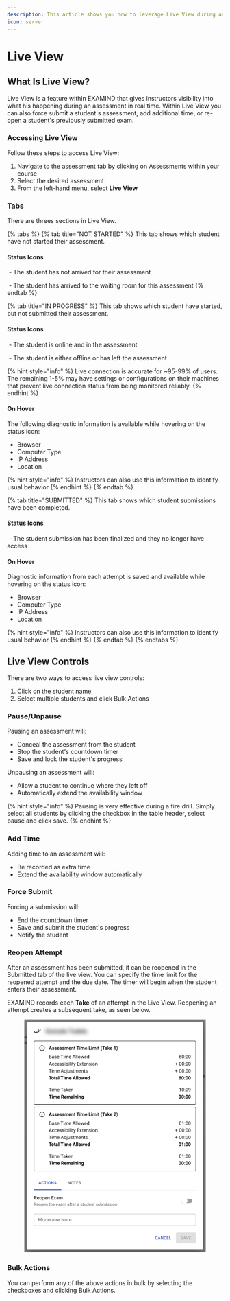 ```yaml
---
description: This article shows you how to leverage Live View during an assessment.
icon: server
---
```


# Live View

## **What Is Live View?**

Live View is a feature within EXAMIND that gives instructors visibility into what his happening during an assessment in real time. Within Live View you can also force submit a student's assessment, add additional time, or re-open a student's previously submitted exam.

### Accessing Live View

Follow these steps to access Live View:

1. Navigate to the assessment tab by clicking on Assessments within your course
2. Select the desired assessment
3. From the left-hand menu, select **Live View**

### **Tabs**

There are threes sections in Live View.

{% tabs %}
{% tab title="NOT STARTED" %}
This tab shows which student have not started their assessment.

#### Status Icons

<img src="../.gitbook/assets/Screenshot 2024-12-09 at 2.19.18 PM (1).png" alt="" data-size="line"> - The student has not arrived for their assessment

<img src="../.gitbook/assets/Screenshot 2024-12-09 at 2.22.13 PM.png" alt="" data-size="line"> - The student has arrived to the waiting room for this assessment
{% endtab %}

{% tab title="IN PROGRESS" %}
This tab shows which student have started, but not submitted their assessment.

#### Status Icons

<img src="../.gitbook/assets/Screenshot 2024-12-09 at 2.40.31 PM.png" alt="" data-size="line"> - The student is online and in the assessment

<img src="../.gitbook/assets/Screenshot 2024-12-09 at 2.42.55 PM.png" alt="" data-size="line"> - The student is either offline or has left the assessment

{% hint style="info" %}
Live connection is accurate for \~95-99% of users. The remaining 1-5% may have settings or configurations on their machines that prevent live connection status from being monitored reliably.
{% endhint %}

#### On Hover

The following diagnostic information is available while hovering on the status icon:

* Browser
* Computer Type
* IP Address
* Location

{% hint style="info" %}
Instructors can also use this information to identify usual behavior
{% endhint %}
{% endtab %}

{% tab title="SUBMITTED" %}
This tab shows which student submissions have been completed.

#### Status Icons

<img src="../.gitbook/assets/Screenshot 2024-12-09 at 2.49.07 PM.png" alt="" data-size="line"> - The student submission has been finalized and they no longer have access

#### On Hover

Diagnostic information from each attempt is saved and available while hovering on the status icon:

* Browser
* Computer Type
* IP Address
* Location

{% hint style="info" %}
Instructors can also use this information to identify usual behavior
{% endhint %}
{% endtab %}
{% endtabs %}

## Live View Controls

There are two ways to access live view controls:

1. Click on the student name
2. Select multiple students and click Bulk Actions

### Pause/Unpause

Pausing an assessment will:

* Conceal the assessment from the student
* Stop the student's countdown timer
* Save and lock the student's progress

Unpausing an assessment will:

* Allow a student to continue where they left off
* Automatically extend the availability window

{% hint style="info" %}
Pausing is very effective during a fire drill. Simply select all students by clicking the checkbox in the table header, select pause and click save.
{% endhint %}

### Add Time

Adding time to an assessment will:

* Be recorded as extra time
* Extend the availability window automatically

### Force Submit

Forcing a submission will:

* End the countdown timer
* Save and submit the student's progress
* Notify the student

### Reopen Attempt

After an assessment has been submitted, it can be reopened in the Submitted tab of the live view. You can specify the time limit for the reopened attempt and the due date. The timer will begin when the student enters their assessment.

EXAMIND records each **Take** of an attempt in the Live View. Reopening an attempt creates a subsequent take, as seen below.

<figure><img src="../.gitbook/assets/Group 47.png" alt=""><figcaption></figcaption></figure>

### Bulk Actions

You can perform any of the above actions in bulk by selecting the checkboxes and clicking Bulk Actions.

